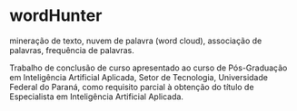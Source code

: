 # wordHunter
mineração de texto, nuvem de palavra (word cloud), associação de palavras, frequência de palavras.

Trabalho de conclusão de curso apresentado ao curso de Pós-Graduação em Inteligência Artificial Aplicada, Setor de Tecnologia, Universidade Federal do Paraná, como requisito parcial à obtenção do título de Especialista em Inteligência Artificial Aplicada.

